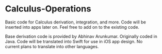 # Calculus-Operations
Basic code for Calculus derivation, integration, and more. Code will be inserted into apps later on.
Feel free to add on to the existing code.

Base derivation code is provided by Abhinav Arunkumar. Originally coded in Java. 
Code will be translated into Swift for use in iOS app design. No current plans to translate into other languages.
